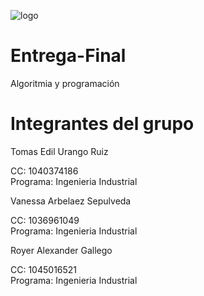 
![logo](https://github.com/TomasUR95/Trabajo-Final-Algoritmia-y-Programaci-n/assets/127642292/1762ffb3-a2c9-400e-80ec-19bdb6f5597f)

# Entrega-Final
Algoritmia y programación

# Integrantes del grupo

Tomas Edil Urango Ruiz

CC: 1040374186   
Programa: Ingenieria Industrial

Vanessa Arbelaez Sepulveda

CC: 1036961049    
Programa: Ingenieria Industrial

Royer Alexander Gallego

CC: 1045016521    
Programa: Ingenieria Industrial
